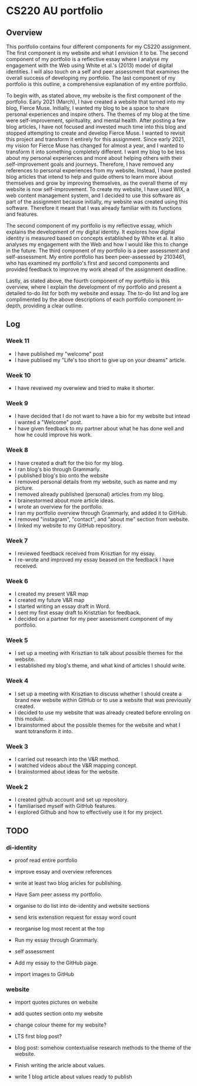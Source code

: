 # CS220 AU portfolio
## Overview 
This portfolio contains four different components for my CS220 assignment. The first component is my website and what I envision it to be. The second component of my portfolio is a reflective essay where I analyse my engagement with the Web using White et al.'s (2013) model of digital identities. I will also touch on a self and peer assessment that examines the overall success of developing my portfolio. The last component of my portfolio is this outline, a comprehensive explanation of my entire portfolio.

To begin with, as stated above, my website is the first component of the portfolio. Early 2021 (March), I have created a website that turned into my blog, Fierce Muse. Initially, I wanted my blog to be a space to share personal experiences and inspire others. The themes of my blog at the time were self-improvement, spirituality, and mental health. After posting a few blog articles, I have not focused and invested much time into this blog and stopped attempting to create and develop Fierce Muse. I wanted to revisit this project and transform it entirely for this assignment. Since early 2021, my vision for Fierce Muse has changed for almost a year, and I wanted to transform it into something completely different. I want my blog to be less about my personal experiences and more about helping others with their self-improvement goals and journeys. Therefore, I have removed any references to personal experiences from my website. Instead, I have posted blog articles that intend to help and guide others to learn more about themselves and grow by improving themselves, as the overall theme of my website is now self-improvement. To create my website, I have used WIX, a web content management system, and I decided to use this software as part of the assignment because initially, my website was created using this software. Therefore it meant that I was already familiar with its functions and features.

The second component of my portfolio is my reflective essay, which explains the development of my digital identity. It explores how digital identity is measured based on concepts established by White et al. It also analyses my engagement with the Web and how I would like this to change in the future.
The third component of my portfolio is a peer assessment and self-assessment. My entire portfolio has been peer-assessed by 2103461, who has examined my portfolio's first and second components and provided feedback to improve my work ahead of the assignment deadline.

Lastly, as stated above, the fourth component of my portfolio is this overview, where I explain the development of my portfolio and present a detailed to-do list for both my website and essay. The to-do list and log are complimented by the above descriptions of each portfolio component in-depth, providing a clear outline.

## Log 
### Week 11 
- I have published my "welcome" post 
- I have publised my "Life's too short to give up on your dreams" article. 
### Week 10 
- I have reveiwed my overwiew and tried to make it shorter. 
### Week 9 
- I have decided that I do not want to have a bio for my website but intead I wanted a "Welcome" post. 
- I have given feedback to my partner about what he has done well and how he could improve his work. 
### Week 8 
- I have created a draft for the bio for my blog. 
- I ran blog's bio through Grammarly. 
- I published blog's bio onto the website
- I removed personal details from my website, such as name and my picture.
- I removed already published (personal) articles from my blog.  
- I brainestormed about more article ideas. 
- I wrote an overview for the portfolio. 
- I ran my portfolio overview through Grammarly, and added it to GitHub. 
- I removed "instagram", "contact", and "about me" section from website. 
- I linked my website to my GitHub repository. 
### Week 7
- I reviewed feedback received from Krisztian for my essay. 
- I re-wrote and improved my essay beased on the feedback I have received. 
### Week 6 
- I created my present V&R map 
- I created my future V&R map 
- I started writing an essay draft in Word.
- I sent my first essay draft to Kristztian for feedback. 
- I decided on a partner for my peer assessment component of my portfolio. 
### Week 5 
- I set up a meeting with Krisztian to talk about possible themes for the website. 
- I established my blog's theme, and what kind of articles I should write. 
### Week 4
- I set up a meeting with Krisztian to discuss whether I should create a brand new website within GitHub or to use a website that was previously created. 
- I decided to use my website that was already created before enroling on this module. 
- I brainstormed about the possible themes for the website and what I want totransform it into.
### Week 3 
- I carried out research into the V&R method. 
- I watched videos about the V&R mapping concept. 
- I brainstormed about ideas for the website.
### Week 2 
- I created github account and set up repository. 
- I familiarised myself with GitHub features. 
- I explored Github and how to effectively use it for my project.  

## TODO 
### di-identity 
-  proof read entire portfolio 
-  improve essay and overview references 


-  write at least two blog aricles for publishing. 
-  Have Sam peer assess my portfolio. 
-  organise to do list into de-identity and website sections 
-  send kris extenstion request for essay word count 
-  reorganise log most recent at the top 
-  Run my essay through Grammarly. 
-  self assessment 
-  Add my essay to the GitHub page.
-  import images to GitHub







### website 
- import quotes pictures on website 
- add quotes section onto my website 
- change colour theme for my website? 
- LTS first blog post? 
- blog post: somehow contextualise research methods to the theme of the website. 
- Finish writing the aricle about values.

- write 1 blog article about values ready to publish 


